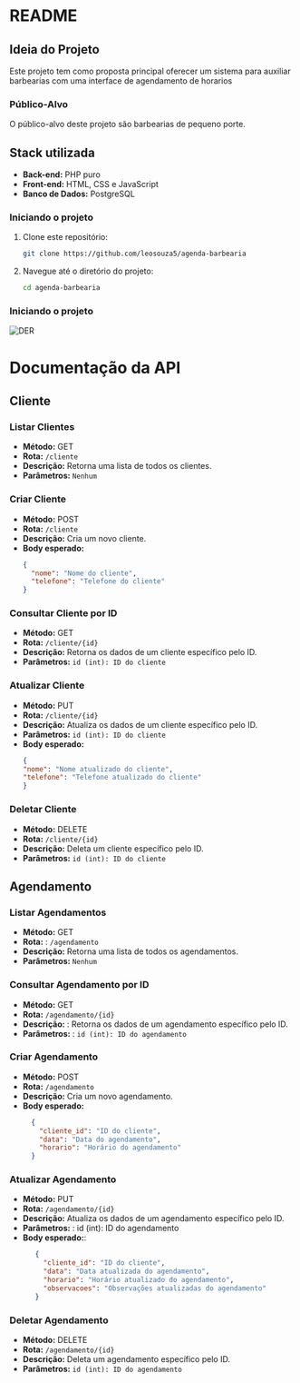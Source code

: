 # README

## Ideia do Projeto

Este projeto tem como proposta principal oferecer um sistema para auxiliar barbearias com uma interface de agendamento de horarios


### Público-Alvo

O público-alvo deste projeto são barbearias de pequeno porte.

## Stack utilizada

- **Back-end:** PHP puro
- **Front-end:** HTML, CSS e JavaScript
- **Banco de Dados:** PostgreSQL

### Iniciando o projeto

1. Clone este repositório:
   ```bash
   git clone https://github.com/leosouza5/agenda-barbearia
   ```
2. Navegue até o diretório do projeto:
   ```bash
   cd agenda-barbearia
   ```

### Iniciando o projeto

![DER](https://github.com/user-attachments/assets/da967335-a455-4798-b296-6cd68f0c8ef3)


# Documentação da API

## Cliente

### Listar Clientes
- **Método:** GET
- **Rota:** `/cliente`
- **Descrição:** Retorna uma lista de todos os clientes.
- **Parâmetros:** `Nenhum`

### Criar Cliente
- **Método:** POST
- **Rota:** `/cliente`
- **Descrição:** Cria um novo cliente.
- **Body esperado:**
  ```json
  {
    "nome": "Nome do cliente",
    "telefone": "Telefone do cliente"
  }
  
### Consultar Cliente por ID
- **Método:**  GET
- **Rota:**  `/cliente/{id}`
- **Descrição:**  Retorna os dados de um cliente específico pelo ID.
- **Parâmetros:**  `id (int): ID do cliente`


### Atualizar Cliente
- **Método:**  PUT
- **Rota:**  `/cliente/{id}`
- **Descrição:**  Atualiza os dados de um cliente específico pelo ID.
- **Parâmetros:**  `id (int): ID do cliente`
- **Body esperado:**
  ```json
  {
  "nome": "Nome atualizado do cliente",
  "telefone": "Telefone atualizado do cliente"
  }
  
  
### Deletar Cliente
- **Método:**  DELETE
- **Rota:**  `/cliente/{id}`
- **Descrição:**  Deleta um cliente específico pelo ID.
- **Parâmetros:** 
 `id (int): ID do cliente`
 
 
## Agendamento

### Listar Agendamentos
- **Método:**  GET
- **Rota:** : `/agendamento`
- **Descrição:**  Retorna uma lista de todos os agendamentos.
- **Parâmetros:**  `Nenhum`


### Consultar Agendamento por ID
- **Método:**  GET
- **Rota:**  `/agendamento/{id}`
- **Descrição:** : Retorna os dados de um agendamento específico pelo ID.
- **Parâmetros:** :
`id (int): ID do agendamento`


### Criar Agendamento
- **Método:**  POST
- **Rota:**  `/agendamento`
- **Descrição:** Cria um novo agendamento.
- **Body esperado:**
  ```json 
    {
      "cliente_id": "ID do cliente",
      "data": "Data do agendamento",
      "horario": "Horário do agendamento"
    }


### Atualizar Agendamento

- **Método:** PUT
- **Rota:** `/agendamento/{id}`
- **Descrição:** Atualiza os dados de um agendamento específico pelo ID.
- **Parâmetros:** :
id (int): ID do agendamento
- **Body esperado:**:
   ```json
      {
        "cliente_id": "ID do cliente",
        "data": "Data atualizada do agendamento",
        "horario": "Horário atualizado do agendamento",
        "observacoes": "Observações atualizadas do agendamento"
      }
### Deletar Agendamento
- **Método:** DELETE
- **Rota:** `/agendamento/{id}`
- **Descrição:** Deleta um agendamento específico pelo ID.
- **Parâmetros:** 
`id (int): ID do agendamento`


